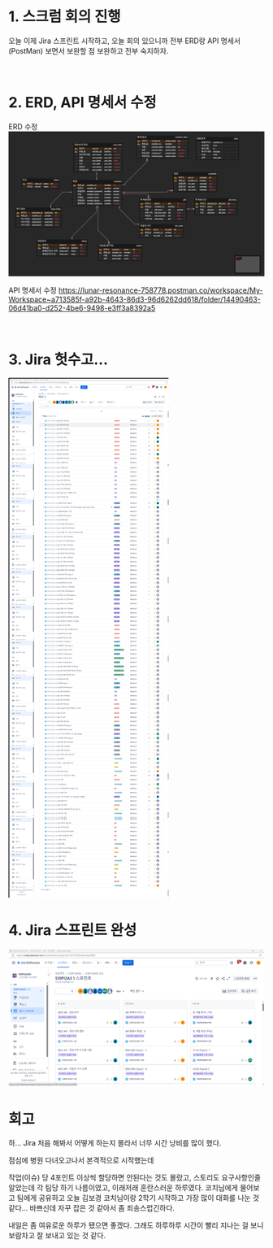 # 1. 스크럼 회의 진행

오늘 이제 Jira 스프린트 시작하고, 오늘 회의 있으니까 전부 ERD랑 API 명세서(PostMan) 보면서
보완할 점 보완하고 전부 숙지하자.

<br /> 

# 2. ERD, API 명세서 수정

ERD 수정
![ERD.png](./ERD.png)

API 명세서 수정
https://lunar-resonance-758778.postman.co/workspace/My-Workspace~a713585f-a92b-4643-86d3-96d6262dd618/folder/14490463-06d41ba0-d252-4be6-9498-e3ff3a8392a5


<br />

# 3. Jira 헛수고...

![Jira_오늘한헛수고.png](./Jira_오늘한헛수고.png)

# 4. Jira 스프린트 완성

![Jira.png](./Jira.png)


# 회고
하... Jira 처음 해봐서 어떻게 하는지 몰라서 너무 시간 낭비를 많이 했다.

점심에 병원 다녀오고나서 본격적으로 시작했는데

작업(이슈) 당 4포인트 이상씩 할당하면 안된다는 것도 몰랐고, 스토리도 요구사항인줄 알았는데 각 팀당 하기 나름이였고,
이래저래 혼란스러운 하루였다.
코치님에게 물어보고 팀에게 공유하고 오늘 김보경 코치님이랑 2학기 시작하고 가장 많이 대화를 나눈 것 같다...
바쁘신데 자꾸 잡은 것 같아서 좀 죄송스럽긴하다.

내일은 좀 여유로운 하루가 됐으면 좋겠다.
그래도 하루하루 시간이 빨리 지나는 걸 보니 보람차고 잘 보내고 있는 것 같다.
